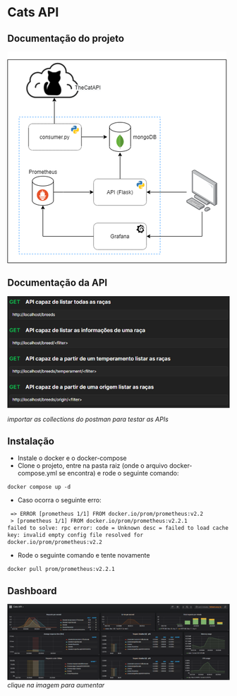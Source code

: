 Cats API
=============
Documentação do projeto
-----------------------
![Imagem da arquitetura](imgs/diagrama.png)


Documentação da API
-------------------
![Imagem da documentação da API](imgs/apis.png)

_importar as collections do postman para testar as APIs_


Instalação
----------
- Instale o docker e o docker-compose
- Clone o projeto, entre na pasta raiz (onde o arquivo docker-compose.yml se encontra) e rode o seguinte comando:
```
docker compose up -d
```
- Caso ocorra o seguinte erro:
```
 => ERROR [prometheus 1/1] FROM docker.io/prom/prometheus:v2.2
 > [prometheus 1/1] FROM docker.io/prom/prometheus:v2.2.1
failed to solve: rpc error: code = Unknown desc = failed to load cache key: invalid empty config file resolved for docker.io/prom/prometheus:v2.2
```

- Rode o seguinte comando e tente novamente
```
docker pull prom/prometheus:v2.2.1
```

Dashboard
---------
![Imagem das Dashboards](imgs/grafana.png)
_clique na imagem para aumentar_